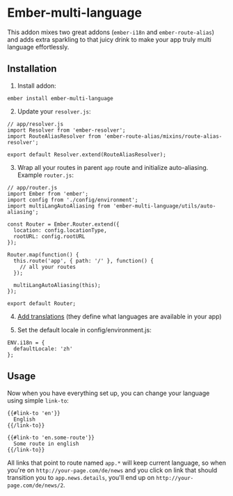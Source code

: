 # Ember-multi-language

This addon mixes two great addons (`ember-i18n` and `ember-route-alias`) and adds extra sparkling to that juicy drink to make your app truly multi language effortlessly.

## Installation

1. Install addon:
```
ember install ember-multi-language
```

2. Update your `resolver.js`:
```
// app/resolver.js
import Resolver from 'ember-resolver';
import RouteAliasResolver from 'ember-route-alias/mixins/route-alias-resolver';

export default Resolver.extend(RouteAliasResolver);
```

3. Wrap all your routes in parent `app` route and initialize auto-aliasing. Example `router.js`:
```
// app/router.js
import Ember from 'ember';
import config from './config/environment';
import multiLangAutoAliasing from 'ember-multi-language/utils/auto-aliasing';

const Router = Ember.Router.extend({
  location: config.locationType,
  rootURL: config.rootURL
});

Router.map(function() {
  this.route('app', { path: '/' }, function() {
    // all your routes
  });

  multiLangAutoAliasing(this);
});

export default Router;
```

4. [Add translations](https://github.com/jamesarosen/ember-i18n/wiki/Doc:-Defining-Translations) (they define what languages are available in your app)

5. Set the default locale in config/environment.js:
```
ENV.i18n = {
  defaultLocale: 'zh'
};
```

## Usage

Now when you have everything set up, you can change your language using simple `link-to`:

```
{{#link-to 'en'}}
  English
{{/link-to}}

{{#link-to 'en.some-route'}}
  Some route in english
{{/link-to}}
```

All links that point to route named `app.*` will keep current language, so when you're on `http://your-page.com/de/news` and you click on link that should transition you to `app.news.details`, you'll end up on `http://your-page.com/de/news/2`. 
